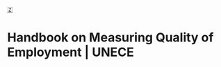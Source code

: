 [🇿](zotero://select/library/items/HVEJL7UV)


# Handbook on Measuring Quality of Employment | UNECE

